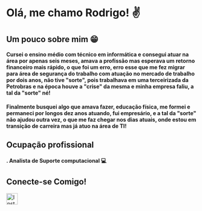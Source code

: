 
# Olá, me chamo Rodrigo! ✌️

## Um pouco sobre mim 😁

#### Cursei o ensino médio com técnico em informática e consegui atuar na área por apenas seis meses, amava a profissão mas esperava um retorno financeiro mais rápido, o que foi um erro, erro esse que me fez migrar para área de segurança do trabalho com atuação no mercado de trabalho por dois anos, não tive "sorte", pois trabalhava em uma terceirizada da Petrobras e na época houve a "crise" da mesma e minha empresa faliu, a tal da "sorte" né!
#### Finalmente busquei algo que amava fazer, educação física, me formei e permaneci por longos dez anos atuando, fui empresário, e a tal da "sorte" não ajudou outra vez, o que me faz chegar nos dias atuais, onde estou em transição de carreira mas já atuo na área de TI!

## Ocupação profissional

#### . Analista de Suporte computacional 💻

## Conecte-se Comigo!

<a href="https://www.instagram.com/ro_cezar_/">
  <img src="https://upload.wikimedia.org/wikipedia/commons/a/a5/Instagram_icon.png" alt="Instagram" width="30" height="30"> 
</a> 
